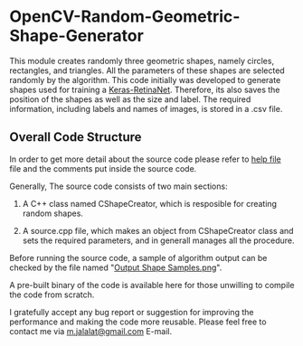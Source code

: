 # OpenCV-Random-Geometric-Shape-Generator
This module creates randomly three geometric shapes, namely circles, rectangles, and triangles. All the parameters of these shapes are selected randomly by the algorithm. This code initially was developed to generate shapes used for training a [Keras-RetinaNet](https://github.com/fizyr/keras-retinanet). Therefore, its also saves the position of the shapes as well as the size and label. The required information, including labels and names of images, is stored in a .csv file.

## Overall Code Structure
In order to get more detail about the source code please refer to [help file](https://github.com/mortezajalalat/OpenCV-Random-Shape-Generator/blob/master/Help.pdf) file and the comments put inside the source code.

Generally, The source code consists of two main sections:

1) A C++ class named CShapeCreator, which is resposible for creating random shapes.

2) A source.cpp file, which makes an object from CShapeCreator class and sets the required parameters, and in generall manages all the procedure.

Before running the source code, a sample of algorithm output can be checked by the file named "[Output Shape Samples.png](https://github.com/mortezajalalat/OpenCV-Random-Shape-Generator/blob/master/Output%20Shape%20Samples.png)".


A pre-built binary of the code is available here for those unwilling to compile the code from scratch.

I gratefully accept any bug report or suggestion for improving the performance and making the code more reusable. Please feel free to contact me via m.jalalat@gmail.com E-mail.
